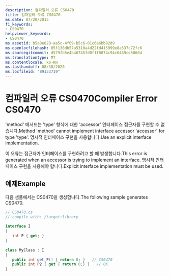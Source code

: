 ```yaml
---
description: 컴파일러 오류 CS0470
title: 컴파일러 오류 CS0470
ms.date: 07/20/2015
f1_keywords:
- CS0470
helpviewer_keywords:
- CS0470
ms.assetid: b5a8e820-aa5c-4f69-b5c6-01c6a6bb82d9
ms.openlocfilehash: 05f138db57a5318a4d22fd415999e8a537c72fc6
ms.sourcegitcommit: d579fb5e4b46745fd0f1f8874c94c6469ce58604
ms.translationtype: MT
ms.contentlocale: ko-KR
ms.lasthandoff: 08/30/2020
ms.locfileid: "89133719"
---
```

# <a name="compiler-error-cs0470"></a><span data-ttu-id="ef162-103">컴파일러 오류 CS0470</span><span class="sxs-lookup"><span data-stu-id="ef162-103">Compiler Error CS0470</span></span>
<span data-ttu-id="ef162-104">'method' 메서드는 'type' 형식에 대한 'accessor' 인터페이스 접근자를 구현할 수 없습니다.</span><span class="sxs-lookup"><span data-stu-id="ef162-104">Method 'method' cannot implement interface accessor 'accessor' for type 'type'.</span></span> <span data-ttu-id="ef162-105">명시적 인터페이스 구현을 사용합니다.</span><span class="sxs-lookup"><span data-stu-id="ef162-105">Use an explicit interface implementation.</span></span>  
  
 <span data-ttu-id="ef162-106">이 오류는 접근자가 인터페이스를 구현하려고 할 때 발생합니다.</span><span class="sxs-lookup"><span data-stu-id="ef162-106">This error is generated when an accessor is trying to implement an interface.</span></span> <span data-ttu-id="ef162-107">명시적 인터페이스 구현을 사용해야 합니다.</span><span class="sxs-lookup"><span data-stu-id="ef162-107">Explicit interface implementation must be used.</span></span>  
  
## <a name="example"></a><span data-ttu-id="ef162-108">예제</span><span class="sxs-lookup"><span data-stu-id="ef162-108">Example</span></span>  
 <span data-ttu-id="ef162-109">다음 샘플에서는 CS0470을 생성합니다.</span><span class="sxs-lookup"><span data-stu-id="ef162-109">The following sample generates CS0470.</span></span>  
  
```csharp  
// CS0470.cs  
// compile with: /target:library  
  
interface I  
{  
   int P { get; }  
}  
  
class MyClass : I  
{  
   public int get_P() { return 0; }   // CS0470  
   public int P2 { get { return 0;} }   // OK  
}  
```

